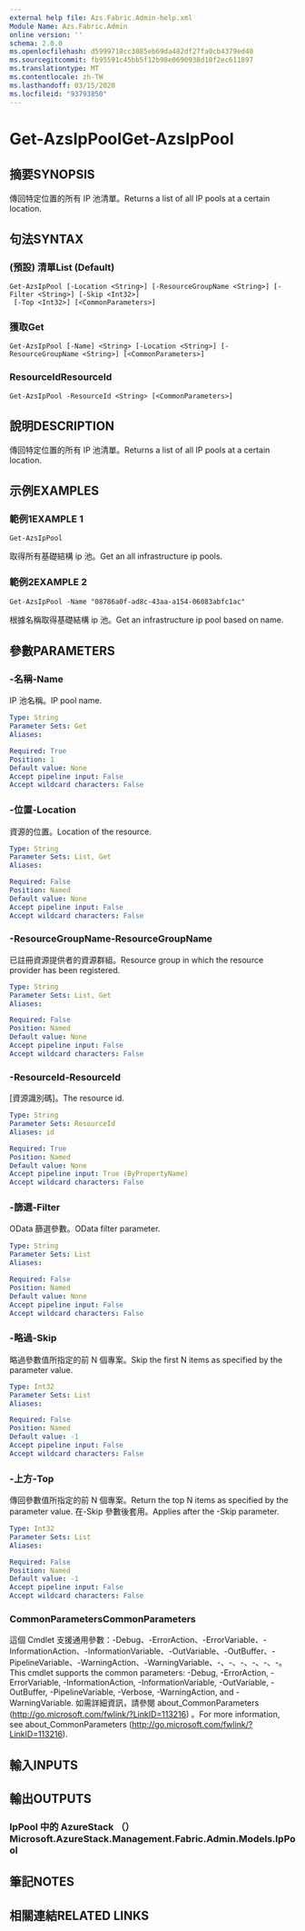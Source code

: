 ```yaml
---
external help file: Azs.Fabric.Admin-help.xml
Module Name: Azs.Fabric.Admin
online version: ''
schema: 2.0.0
ms.openlocfilehash: d5999718cc3085eb69da482df27fa0cb4379ed40
ms.sourcegitcommit: fb95591c45bb5f12b98e0690938d18f2ec611897
ms.translationtype: MT
ms.contentlocale: zh-TW
ms.lasthandoff: 03/15/2020
ms.locfileid: "93793850"
---
```

# <span data-ttu-id="daa90-101">Get-AzsIpPool</span><span class="sxs-lookup"><span data-stu-id="daa90-101">Get-AzsIpPool</span></span>

## <span data-ttu-id="daa90-102">摘要</span><span class="sxs-lookup"><span data-stu-id="daa90-102">SYNOPSIS</span></span>
<span data-ttu-id="daa90-103">傳回特定位置的所有 IP 池清單。</span><span class="sxs-lookup"><span data-stu-id="daa90-103">Returns a list of all IP pools at a certain location.</span></span>

## <span data-ttu-id="daa90-104">句法</span><span class="sxs-lookup"><span data-stu-id="daa90-104">SYNTAX</span></span>

### <span data-ttu-id="daa90-105"> (預設) 清單</span><span class="sxs-lookup"><span data-stu-id="daa90-105">List (Default)</span></span>
```
Get-AzsIpPool [-Location <String>] [-ResourceGroupName <String>] [-Filter <String>] [-Skip <Int32>]
 [-Top <Int32>] [<CommonParameters>]
```

### <span data-ttu-id="daa90-106">獲取</span><span class="sxs-lookup"><span data-stu-id="daa90-106">Get</span></span>
```
Get-AzsIpPool [-Name] <String> [-Location <String>] [-ResourceGroupName <String>] [<CommonParameters>]
```

### <span data-ttu-id="daa90-107">ResourceId</span><span class="sxs-lookup"><span data-stu-id="daa90-107">ResourceId</span></span>
```
Get-AzsIpPool -ResourceId <String> [<CommonParameters>]
```

## <span data-ttu-id="daa90-108">說明</span><span class="sxs-lookup"><span data-stu-id="daa90-108">DESCRIPTION</span></span>
<span data-ttu-id="daa90-109">傳回特定位置的所有 IP 池清單。</span><span class="sxs-lookup"><span data-stu-id="daa90-109">Returns a list of all IP pools at a certain location.</span></span>

## <span data-ttu-id="daa90-110">示例</span><span class="sxs-lookup"><span data-stu-id="daa90-110">EXAMPLES</span></span>

### <span data-ttu-id="daa90-111">範例1</span><span class="sxs-lookup"><span data-stu-id="daa90-111">EXAMPLE 1</span></span>
```
Get-AzsIpPool
```

<span data-ttu-id="daa90-112">取得所有基礎結構 ip 池。</span><span class="sxs-lookup"><span data-stu-id="daa90-112">Get an all infrastructure ip pools.</span></span>

### <span data-ttu-id="daa90-113">範例2</span><span class="sxs-lookup"><span data-stu-id="daa90-113">EXAMPLE 2</span></span>
```
Get-AzsIpPool -Name "08786a0f-ad8c-43aa-a154-06083abfc1ac"
```

<span data-ttu-id="daa90-114">根據名稱取得基礎結構 ip 池。</span><span class="sxs-lookup"><span data-stu-id="daa90-114">Get an infrastructure ip pool based on name.</span></span>

## <span data-ttu-id="daa90-115">參數</span><span class="sxs-lookup"><span data-stu-id="daa90-115">PARAMETERS</span></span>

### <span data-ttu-id="daa90-116">-名稱</span><span class="sxs-lookup"><span data-stu-id="daa90-116">-Name</span></span>
<span data-ttu-id="daa90-117">IP 池名稱。</span><span class="sxs-lookup"><span data-stu-id="daa90-117">IP pool name.</span></span>

```yaml
Type: String
Parameter Sets: Get
Aliases:

Required: True
Position: 1
Default value: None
Accept pipeline input: False
Accept wildcard characters: False
```

### <span data-ttu-id="daa90-118">-位置</span><span class="sxs-lookup"><span data-stu-id="daa90-118">-Location</span></span>
<span data-ttu-id="daa90-119">資源的位置。</span><span class="sxs-lookup"><span data-stu-id="daa90-119">Location of the resource.</span></span>

```yaml
Type: String
Parameter Sets: List, Get
Aliases:

Required: False
Position: Named
Default value: None
Accept pipeline input: False
Accept wildcard characters: False
```

### <span data-ttu-id="daa90-120">-ResourceGroupName</span><span class="sxs-lookup"><span data-stu-id="daa90-120">-ResourceGroupName</span></span>
<span data-ttu-id="daa90-121">已註冊資源提供者的資源群組。</span><span class="sxs-lookup"><span data-stu-id="daa90-121">Resource group in which the resource provider has been registered.</span></span>

```yaml
Type: String
Parameter Sets: List, Get
Aliases:

Required: False
Position: Named
Default value: None
Accept pipeline input: False
Accept wildcard characters: False
```

### <span data-ttu-id="daa90-122">-ResourceId</span><span class="sxs-lookup"><span data-stu-id="daa90-122">-ResourceId</span></span>
<span data-ttu-id="daa90-123">[資源識別碼]。</span><span class="sxs-lookup"><span data-stu-id="daa90-123">The resource id.</span></span>

```yaml
Type: String
Parameter Sets: ResourceId
Aliases: id

Required: True
Position: Named
Default value: None
Accept pipeline input: True (ByPropertyName)
Accept wildcard characters: False
```

### <span data-ttu-id="daa90-124">-篩選</span><span class="sxs-lookup"><span data-stu-id="daa90-124">-Filter</span></span>
<span data-ttu-id="daa90-125">OData 篩選參數。</span><span class="sxs-lookup"><span data-stu-id="daa90-125">OData filter parameter.</span></span>

```yaml
Type: String
Parameter Sets: List
Aliases:

Required: False
Position: Named
Default value: None
Accept pipeline input: False
Accept wildcard characters: False
```

### <span data-ttu-id="daa90-126">-略過</span><span class="sxs-lookup"><span data-stu-id="daa90-126">-Skip</span></span>
<span data-ttu-id="daa90-127">略過參數值所指定的前 N 個專案。</span><span class="sxs-lookup"><span data-stu-id="daa90-127">Skip the first N items as specified by the parameter value.</span></span>

```yaml
Type: Int32
Parameter Sets: List
Aliases:

Required: False
Position: Named
Default value: -1
Accept pipeline input: False
Accept wildcard characters: False
```

### <span data-ttu-id="daa90-128">-上方</span><span class="sxs-lookup"><span data-stu-id="daa90-128">-Top</span></span>
<span data-ttu-id="daa90-129">傳回參數值所指定的前 N 個專案。</span><span class="sxs-lookup"><span data-stu-id="daa90-129">Return the top N items as specified by the parameter value.</span></span>
<span data-ttu-id="daa90-130">在-Skip 參數後套用。</span><span class="sxs-lookup"><span data-stu-id="daa90-130">Applies after the -Skip parameter.</span></span>

```yaml
Type: Int32
Parameter Sets: List
Aliases:

Required: False
Position: Named
Default value: -1
Accept pipeline input: False
Accept wildcard characters: False
```

### <span data-ttu-id="daa90-131">CommonParameters</span><span class="sxs-lookup"><span data-stu-id="daa90-131">CommonParameters</span></span>
<span data-ttu-id="daa90-132">這個 Cmdlet 支援通用參數：-Debug、-ErrorAction、-ErrorVariable、-InformationAction、-InformationVariable、-OutVariable、-OutBuffer、-PipelineVariable、-WarningAction、-WarningVariable、-、-、-、-、-、-。</span><span class="sxs-lookup"><span data-stu-id="daa90-132">This cmdlet supports the common parameters: -Debug, -ErrorAction, -ErrorVariable, -InformationAction, -InformationVariable, -OutVariable, -OutBuffer, -PipelineVariable, -Verbose, -WarningAction, and -WarningVariable.</span></span> <span data-ttu-id="daa90-133">如需詳細資訊，請參閱 about_CommonParameters (http://go.microsoft.com/fwlink/?LinkID=113216) 。</span><span class="sxs-lookup"><span data-stu-id="daa90-133">For more information, see about_CommonParameters (http://go.microsoft.com/fwlink/?LinkID=113216).</span></span>

## <span data-ttu-id="daa90-134">輸入</span><span class="sxs-lookup"><span data-stu-id="daa90-134">INPUTS</span></span>

## <span data-ttu-id="daa90-135">輸出</span><span class="sxs-lookup"><span data-stu-id="daa90-135">OUTPUTS</span></span>

### <span data-ttu-id="daa90-136">IpPool 中的 AzureStack （）</span><span class="sxs-lookup"><span data-stu-id="daa90-136">Microsoft.AzureStack.Management.Fabric.Admin.Models.IpPool</span></span>

## <span data-ttu-id="daa90-137">筆記</span><span class="sxs-lookup"><span data-stu-id="daa90-137">NOTES</span></span>

## <span data-ttu-id="daa90-138">相關連結</span><span class="sxs-lookup"><span data-stu-id="daa90-138">RELATED LINKS</span></span>
